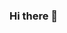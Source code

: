 ### Hi there 👋

<!--
**chiakangZacHung/chiakangZacHung** is a ✨ _special_ ✨ repository because its `README.md` (this file) appears on your GitHub profile.

I am a Data Science graduate with a strong passion for data and coding. During my spare time I engjoy learning Italian and backpacking.
https://www.linkedin.com/in/chiakang-hung-1b1b69213/
- 🔭 I’m currently working on ...
- 🌱 I’m currently learning ...
- 👯 I’m looking to collaborate on ...
- 🤔 I’m looking for help with ...
- 💬 Ask me about ...
- 📫 How to reach me: 
- 😄 Pronouns: ...
- ⚡ Fun fact: ...
-->
